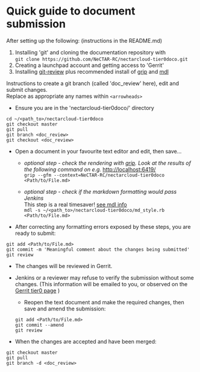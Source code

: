 # Quick guide to document submission

After setting up the following: (instructions in the README.md)

1. Installing 'git' and cloning the documentation repository with  
  `git clone https://github.com/NeCTAR-RC/nectarcloud-tier0doco.git`
1. Creating a launchpad account and getting access to 'Gerrit'
1. Installing [git-review](https://www.mediawiki.org/wiki/Gerrit/git-review) plus recommended install of [grip](#grip) and [mdl](#mdl)

Instructions to create a git branch (called 'doc_review' here), edit and submit changes.  
Replace as appropriate any names within `<arrowheads>`

- Ensure you are in the 'nectarcloud-tier0doco/' directory

```
cd ~/<path_to>/nectarcloud-tier0doco  
git checkout master  
git pull  
git branch <doc_review>  
git checkout <doc_review>  
``` 

- Open a document in your favourite text editor and edit, then save...

  - *optional step - check the rendering with [grip](#grip). Look at the results of the following command on e.g.* [http://localhost:6419/](http://localhost:6419/)  
  `grip --gfm --context=NeCTAR-RC/nectarcloud-tier0doco <Path/to/File.md>`

  - *optional step - check if the markdown formatting would pass Jenkins*   
  This step is a real timesaver! [see mdl info](#mdl)   
  `mdl -s ~/<path_to>/nectarcloud-tier0doco/md_style.rb <Path/to/File.md>`

- After correcting any formatting errors exposed by these steps, you are ready to submit:

```
git add <Path/to/File.md>  
git commit -m 'Meaningful comment about the changes being submitted'  
git review  
```

- The changes will be reviewed in Gerrit. 
- Jenkins or a reviewer may refuse to verify the submission without some changes. (This information will be emailed to you, or observed on the [Gerrit tier0 page](https://review.rc.nectar.org.au/#/q/project:NeCTAR-RC/nectarcloud-tier0doco) )  

  - Reopen the text document and make the required changes, then save and amend the submission:

  ```
  git add <Path/to/File.md>  
  git commit --amend  
  git review  
  ```

- When the changes are accepted and have been merged:

```
git checkout master  
git pull  
git branch -d <doc_review>  
```


